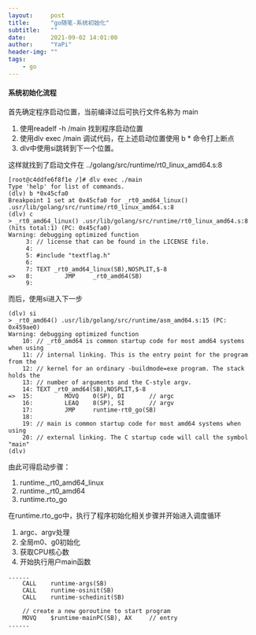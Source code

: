 ```yaml
---
layout:     post
title:      "go随笔-系统初始化"
subtitle:   ""
date:       2021-09-02 14:01:00
author:     "YaPi"
header-img: ""
tags:
    - go
---
```


#### 系统初始化流程

首先确定程序启动位置，当前编译过后可执行文件名称为 main

1. 使用readelf -h /main 找到程序启动位置
2. 使用dlv exec /main 调试代码，在上述启动位置使用 b * 命令打上断点
3. dlv中使用si跳转到下一个位置。

这样就找到了启动文件在 ../golang/src/runtime/rt0_linux_amd64.s:8

```text
[root@c4ddfe6f8f1e /]# dlv exec ./main
Type 'help' for list of commands.
(dlv) b *0x45cfa0
Breakpoint 1 set at 0x45cfa0 for _rt0_amd64_linux() .usr/lib/golang/src/runtime/rt0_linux_amd64.s:8
(dlv) c
> _rt0_amd64_linux() .usr/lib/golang/src/runtime/rt0_linux_amd64.s:8 (hits total:1) (PC: 0x45cfa0)
Warning: debugging optimized function
     3: // license that can be found in the LICENSE file.
     4: 
     5: #include "textflag.h"
     6: 
     7: TEXT _rt0_amd64_linux(SB),NOSPLIT,$-8
=>   8:         JMP     _rt0_amd64(SB)
     9: 
```

而后，使用si进入下一步

```text
(dlv) si
> _rt0_amd64() .usr/lib/golang/src/runtime/asm_amd64.s:15 (PC: 0x459ae0)
Warning: debugging optimized function
    10: // _rt0_amd64 is common startup code for most amd64 systems when using
    11: // internal linking. This is the entry point for the program from the
    12: // kernel for an ordinary -buildmode=exe program. The stack holds the
    13: // number of arguments and the C-style argv.
    14: TEXT _rt0_amd64(SB),NOSPLIT,$-8
=>  15:         MOVQ    0(SP), DI       // argc
    16:         LEAQ    8(SP), SI       // argv
    17:         JMP     runtime·rt0_go(SB)
    18: 
    19: // main is common startup code for most amd64 systems when using
    20: // external linking. The C startup code will call the symbol "main"
(dlv) 

```

由此可得启动步骤：

1. runtime._rt0_amd64_linux
2. runtime._rt0_amd64
3. runtime.rto_go

在runtime.rto_go中，执行了程序初始化相关步骤并开始进入调度循环

1. argc、argv处理
2. 全局m0、g0初始化
3. 获取CPU核心数
4. 开始执行用户main函数


```text
......
	CALL	runtime·args(SB)
	CALL	runtime·osinit(SB)
	CALL	runtime·schedinit(SB)

	// create a new goroutine to start program
	MOVQ	$runtime·mainPC(SB), AX		// entry
......
```